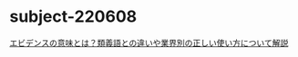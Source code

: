 # subject-220608

[エビデンスの意味とは？類義語との違いや業界別の正しい使い方について解説](https://mynavi-agent.jp/dainishinsotsu/canvas/2021/05/post-484.html)
